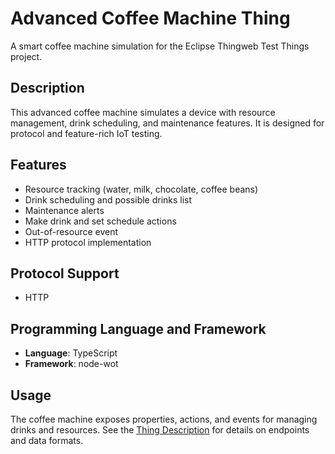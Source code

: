 # Advanced Coffee Machine Thing

A smart coffee machine simulation for the Eclipse Thingweb Test Things project.

## Description

This advanced coffee machine simulates a device with resource management, drink scheduling, and maintenance features. It is designed for protocol and feature-rich IoT testing.

## Features

-   Resource tracking (water, milk, chocolate, coffee beans)
-   Drink scheduling and possible drinks list
-   Maintenance alerts
-   Make drink and set schedule actions
-   Out-of-resource event
-   HTTP protocol implementation

## Protocol Support

-   HTTP

## Programming Language and Framework

-   **Language**: TypeScript
-   **Framework**: node-wot

## Usage

The coffee machine exposes properties, actions, and events for managing drinks and resources. See the [Thing Description](http://plugfest.thingweb.io/http-advanced-coffee-machine) for details on endpoints and data formats. 